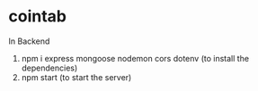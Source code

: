 # cointab

In Backend

 1) npm i express mongoose nodemon cors dotenv (to install the dependencies)
 2) npm start (to start the server)